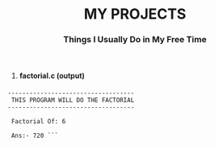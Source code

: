 <h1 align="center">MY PROJECTS</h1>
<h3 align="center">Things I Usually Do in My Free Time</h3><br>

1. <h4>factorial.c (output)</h4>
```
-----------------------------------
 THIS PROGRAM WILL DO THE FACTORIAL
-----------------------------------

 Factorial Of: 6

 Ans:- 720 ```
